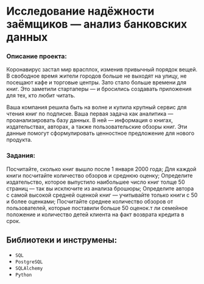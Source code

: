 # Исследование надёжности заёмщиков — анализ банковских данных

### Описание проекта:

Коронавирус застал мир врасплох, изменив привычный порядок вещей. В свободное время жители городов больше не выходят на улицу, не посещают кафе и торговые центры. Зато стало больше времени для книг. Это заметили стартаперы — и бросились создавать приложения для тех, кто любит читать.

Ваша компания решила быть на волне и купила крупный сервис для чтения книг по подписке. Ваша первая задача как аналитика — проанализировать базу данных. В ней — информация о книгах, издательствах, авторах, а также пользовательские обзоры книг. Эти данные помогут сформулировать ценностное предложение для нового продукта.

### Задания:

Посчитайте, сколько книг вышло после 1 января 2000 года;
Для каждой книги посчитайте количество обзоров и среднюю оценку;
Определите издательство, которое выпустило наибольшее число книг толще 50 страниц — так вы исключите из анализа брошюры;
Определите автора с самой высокой средней оценкой книг — учитывайте только книги с 50 и более оценками;
Посчитайте среднее количество обзоров от пользователей, которые поставили больше 50 оценок.т ли семейное положение и количество детей клиента на факт возврата кредита в срок.

## Библиотеки и инструмены:

* `SQL`
* `PostgreSQL`
* `SQLAlchemy`
* `Python` 